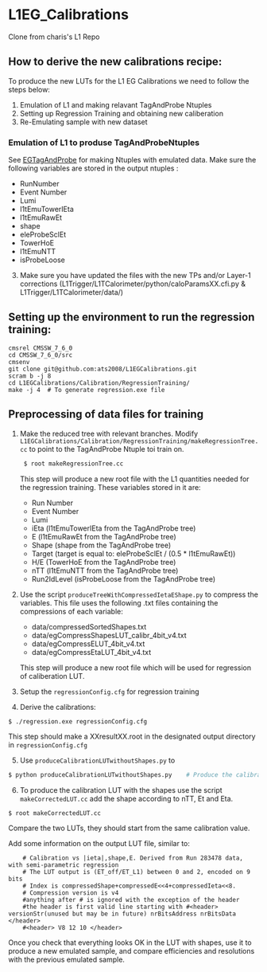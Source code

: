 # L1EG_Calibrations
Clone from charis's L1 Repo
## How to derive the new calibrations recipe:

To produce the new LUTs for the L1 EG Calibrations we need to follow the steps below:
1. Emulation of L1 and making relavant TagAndProbe Ntuples
2. Setting up Regression Training and obtaining  new caliberation
3. Re-Emulating sample with new dataset

### Emulation of L1 to produse TagAndProbeNtuples
  See [EGTagAndProbe](https://github.com/ats2008/EGTagAndProbe) for making Ntuples with emulated data.
  Make sure the following variables are stored in the output ntuples : 
  * RunNumber
  * Event Number
  * Lumi
  * l1tEmuTowerIEta
  * l1tEmuRawEt
  * shape
  * eleProbeSclEt
  * TowerHoE
  * l1tEmuNTT
  * isProbeLoose


3. Make sure you have updated the files with the new TPs and/or Layer-1 corrections (L1Trigger/L1TCalorimeter/python/caloParamsXX.cfi.py &  L1Trigger/L1TCalorimeter/data/)


## Setting up the environment to run the regression training:
```
cmsrel CMSSW_7_6_0
cd CMSSW_7_6_0/src
cmsenv
git clone git@github.com:ats2008/L1EGCalibrations.git
scram b -j 8
cd L1EGCalibrations/Calibration/RegressionTraining/
make -j 4  # To generate regression.exe file

```
## Preprocessing of data files for training
1. Make the reduced tree with relevant branches. Modify  `L1EGCalibrations/Calibration/RegressionTraining/makeRegressionTree.cc` to point to the TagAndProbe Ntuple toi train on.
   ```bash
    $ root makeRegressionTree.cc
   ```

   This step will produce a new root file with the L1 quantities needed for the regression training. These variables stored in it are:
    * Run Number
    * Event Number
    * Lumi
    * iEta (l1tEmuTowerIEta from the TagAndProbe tree)
    * E (l1tEmuRawEt from the TagAndProbe tree)
    * Shape (shape from the TagAndProbe tree)
    * Target (target is equal to:    eleProbeSclEt / (0.5 * l1tEmuRawEt))
    * H/E  (TowerHoE from the TagAndProbe tree)
    * nTT  (l1tEmuNTT from the TagAndProbe tree)
    * Run2IdLevel  (isProbeLoose from the TagAndProbe tree)

2. Use the script `produceTreeWithCompressedIetaEShape.py` to compress the variables. This file uses the following .txt files containing the compressions of each variable:
    * data/compressedSortedShapes.txt
    * data/egCompressShapesLUT_calibr_4bit_v4.txt
    * data/egCompressELUT_4bit_v4.txt
    * data/egCompressEtaLUT_4bit_v4.txt
    
    This step will produce a new root file  which will be used for regression of caliberation LUT.

3. Setup the `regressionConfig.cfg` for regression training 

4. Derive the calibrations:
```bash
$ ./regression.exe regressionConfig.cfg
```
  This step should make a XXresultXX.root in the designated output directory in `regressionConfig.cfg`

5. Use `produceCalibrationLUTwithoutShapes.py` to 
```bash
$ python produceCalibrationLUTwithoutShapes.py    # Produce the calibration LUT without the shapes:
```

6. To produce the calibration LUT with the shapes use the script `makeCorrectedLUT.cc` add the shape according to nTT, Et and Eta. 
```
$ root makeCorrectedLUT.cc
```

Compare the two LUTs, they should start from the same calibration value.

Add some information on the output LUT file, similar to:

```
    # Calibration vs |ieta|,shape,E. Derived from Run 283478 data, with semi-parametric regression
    # The LUT output is (ET_off/ET_L1) between 0 and 2, encoded on 9 bits
    # Index is compressedShape+compressedE<<4+compressedIeta<<8.
    # Compression version is v4 
    #anything after # is ignored with the exception of the header
    #the header is first valid line starting with #<header> versionStr(unused but may be in future) nrBitsAddress nrBitsData </header>
    #<header> V8 12 10 </header>
```

Once you check that everything looks OK in the LUT with shapes, use it to produce a new emulated sample, and compare efficiencies and resolutions with the 
previous emulated sample. 
